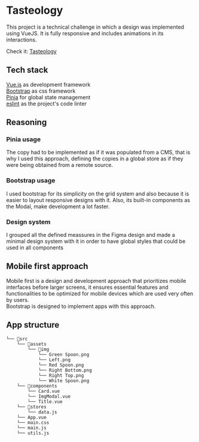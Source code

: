 # Tasteology

This project is a technical challenge in which a design was implemented using VueJS. It is fully responsive and includes animations in its interactions.

Check it: [Tasteology](https://tasteology.netlify.app/)

## Tech stack

[Vue.js](https://vuejs.org/) as development framework   
[Bootstrap](https://getbootstrap.com/) as css framework   
[Pinia](https://pinia.vuejs.org/) for global state management  
[eslint](https://eslint.org/) as the project's code linter

## Reasoning
### Pinia usage
The copy had to be implemented as if it was populated from a CMS, that is why I used this approach, defining the copies in a global store as if they were being obtained from a remote source.

### Bootstrap usage
I used bootstrap for its simplicity on the grid system and also because it is easier to layout responsive designs with it. Also, its built-in components as the Modal, make development a lot faster.

### Design system
I grouped all the defined meassures in the Figma design and made a minimal design system with it in order to have global styles that could be used in all components


## Mobile first approach
Mobile first is a design and development approach that prioritizes mobile interfaces before larger screens, it ensures essential features and functionalities to be optimized for mobile devices which are used very often by users.  
Bootstrap is designed to implement apps with this approach.

## App structure
```
└── 📁src
    └── 📁assets
        └── 📁img
            └── Green Spoon.png
            └── Left.png
            └── Red Spoon.png
            └── Right Bottom.png
            └── Right Top.png
            └── White Spoon.png
    └── 📁components
        └── Card.vue
        └── ImgModal.vue
        └── Title.vue
    └── 📁stores
        └── data.js
    └── App.vue
    └── main.css
    └── main.js
    └── utils.js
```